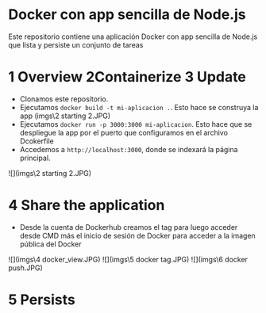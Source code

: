 
# Docker con app sencilla de Node.js 

Este repositorio contiene una aplicación Docker con app sencilla de Node.js que lista y persiste un conjunto de tareas

# 1 Overview 2Containerize 3 Update 

- Clonamos este repositorio.
- Ejecutamos `docker build -t mi-aplicacion .`. Esto hace se construya la app
(imgs\2 starting 2.JPG)
- Ejecutamos `docker run -p 3000:3000 mi-aplicacion`. Esto hace que se despliegue la app por el puerto que configuramos en el archivo Dcokerfile
- Accedemos a `http://localhost:3000`, donde se indexará la página principal.

![](imgs\2 starting 2.JPG)

# 4 Share the application

- Desde la cuenta de Dockerhub creamos el tag para luego acceder desde CMD más el inicio de sesión de Docker para acceder a la imagen pública del Docker

![](imgs\4 docker_view.JPG)
![](imgs\5 docker tag.JPG)
![](imgs\6 docker push.JPG)
# 5 Persists


